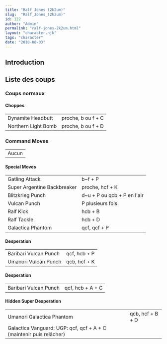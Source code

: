 ```yaml
---
title: "Ralf Jones (2k2um)"
slug:  "Ralf_Jones_(2k2um)"
id: 122
author: "Admin"
permalink: "ralf-jones-2k2um.html"
layout: "character.njk"
tags: "character"
date: "2010-08-03"
---
```


## Introduction

## Liste des coups

### Coups normaux

#### Choppes

|                     |                    |
|---------------------|--------------------|
| Dynamite Headbutt   | proche, b ou f + C |
| Northern Light Bomb | proche, b ou f + D |

### Command Moves

|       |
|-------|
| Aucun |

#### Special Moves

|                             |                              |
|-----------------------------|------------------------------|
| Gatling Attack              | b\~f + P                     |
| Super Argentine Backbreaker | proche, hcf + K              |
| Blitzkrieg Punch            | d\~u + P ou qcb + P en l'air |
| Vulcan Punch                | P plusieurs fois             |
| Ralf Kick                   | hcb + B                      |
| Ralf Tackle                 | hcb + D                      |
| Galactica Phantom           | qcf, qcf + P                 |

#### Desperation

|                       |              |
|-----------------------|--------------|
| Baribari Vulcan Punch | qcf, hcb + P |
| Umanori Vulcan Punch  | qcb, hcf + K |

#### Desperation

|                       |                  |
|-----------------------|------------------|
| Baribari Vulcan Punch | qcf, hcb + A + C |

#### Hidden Super Desperation

|                                                                     |                  |
|---------------------------------------------------------------------|------------------|
| Umanori Galactica Phantom                                           | qcb, hcf + B + D |
| Galactica Vanguard: UGP: qcf, qcf + A + C (maintenir puis relâcher) |                  |
